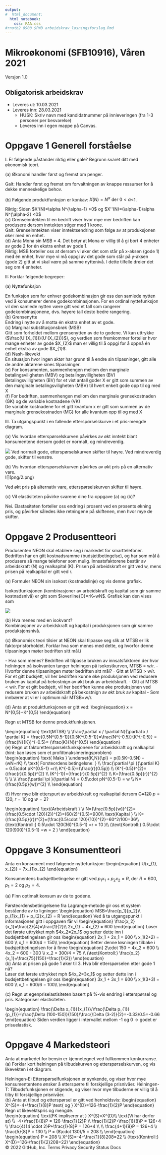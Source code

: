 ```yaml
---
output:
#  html_document:
  html_notebook:
    css: PAA.css
#rnotb2 8900 $PWD arbeidskrav_losningsforslag.Rmd
---
```


# Mikroøkonomi (SFB10916), Våren 2021
Versjon 1.0

## Obligatorisk arbeidskrav

- Leveres ut: 10.03.2021
- Leveres inn: 28.03.2021
  - HUSK: Skriv navn med kandidatnummer på innleveringen (fra 1-3 personer per besvarelse)
  - Leveres inn i egen mappe på Canvas. 

# Oppgave 1 Generell forståelse
I. Er følgende påstander riktig eller gale? Begrunn svaret ditt med økonomisk teori. 

(a) Økonomi handler først og fremst om penger.
<div class="losning">
Galt: Handler først og fremst om forvaltningen av knappe ressurser for å dekke menneskelige behov. 
</div>

(b) Følgende produktfunksjon er konkav: $X(N)=N^{\alpha} \text{ der } 0<\alpha$<1.
<div class="losning">
Riktig: Siden $X'(N)=\alpha N^{\alpha-1} >0$ og $X''(N)=(\alpha-1)\alpha N^{\alpha-2} <0$ 
</div>
(c) Grenseinntekten til en bedrift viser hvor mye mer bedriften kan produsere dersom inntekten stiger med 1 krone.
<div class="losning">
Galt: Grenseinntekten viser inntektsendring som følge av at produksjonen øker med én enhet.
</div>
(d) Anta Mona sin MSB = 4. Det betyr at Mona er villig til å gi bort 4 enheter av gode 2 for én ekstra enhet av gode 1.
<div class="losning">
Riktig: MSB forteller oss at dersom vi øker det som står på x-aksen (gode 1) med én enhet, hvor mye vi må oppgi av det gode  som står på y-aksen (gode 2) gitt at vi skal være på samme nyttenivå. I dette tilfelle dreier det seg om 4 enheter.
</div>

II: Forklar følgende begreper: 

(a) Nyttefunksjon
<div class="losning">
En funksjon som for enhver godekombinasjon gir oss den samlede nytten ved å konsumerer denne godekombinasjonen. For en ordinal nyttefunksjon vil den samlede nytten være gitt ved et tall som rangerer godekombinasjonene, dvs. høyere tall desto bedre rangering.
</div>
(b) Grensenytte
<div class="losning">
Endring i nytte av å motta én ekstra enhet av et gode.
</div>
(c) Marginal substitusjonsbrøk (MSB)
<div class="losning">
Gitt som forholdet mellom grensenytten av de to godene. Vi kan uttrykke ($\frac{U'(X_{1})}{U'(X_{2})}$), og verdien som fremkommer forteller hvor mange enheter av gode $X_{2}$ man er villig til å oppgi for å oppnå én enhet ekstra av gode $X_{1}$.
</div>
(d) Nash-likevekt
<div class="losning">
En situasjon hvor ingen aktør har grunn til å endre sin tilpasninger, gitt alle de andre aktørene sines tilpasninger.
</div>
(e) For konsumenten, sammenhengen mellom den marginale betalingsviligheten (MBV) og betalingsvilligheten (BV)
<div class="losning">
Betalingsvilligheten (BV) for et vist antall goder X er gitt som summen av den marginale betalingsviligheten (MBV)
til hvert enkelt gode opp til og med X
</div>
(f) For bedriften, sammenhengen mellom den marginale grensekostnaden (GK) og de variable kostnadene (VK)
<div class="losning">
De variable kostnadene for et gitt kvantum x er gitt som summen av de marginale grensekostnaden (MG) for alle kvantum opp til og med X
</div>

III. Ta utgangspunkt i en fallende etterspørselskurve i et pris-mengde diagram.

(a) Vis hvordan etterspørselskurven påvirkes av økt inntekt blant konsumentene dersom
godet er normalt, og mindreverdig.

![](png/1.png)
Ved normalt gode, etterspørselskurven skifter til høyre. Ved mindreverdig gode, skifter til venstre.
<div class="losning">
</div>
(b) Vis hvordan etterspørselskurven påvirkes av økt pris på en alternativ vare.

<div class="losning">
![](png/2.png)

Ved økt pris på alternativ vare, etterspørselskurven skifter til høyre. 

</div>

(c) Vil elastisiteten påvirke svarene dine fra oppgave (a) og (b)?
<div class="losning">
Nei.  Elastasiteten forteller oss endring i prosent ved en prosents økning pris, og påvirker således ikke retningene på skiftenen, men hvor mye de skifter.
</div>

# Oppgave 2 Produsentteori

Produsenten NEON skal etablere seg i markedet for smarttelefoner. Bedriften har en gitt
kostnadsramme (budsjettbetingelse), og har som mål å produsere så mange telefoner som
mulig. Innsatsfaktorene består av arbeidskraft (N) og realkapital (K). Prisen på arbeidskraft er
gitt ved w, mens prisen på realkapital er gitt ved r.

(a) Formuler NEON sin isokost (kostnadslinje) og vis denne grafisk.
<div class="losning">
Isokostfunksjonen (kombinasjoner av arbeidskraft og kapital som gir samme kostnadsnivå) 
er gitt som $\overline{C}=rK+wN$. Grafisk kan den vises som

![](png/3.png)

</div>
(b) Hva menes med en isokvant?
<div class="losning">
Kombinasjoner av arbeidskraft og kapital i produksjonen som gir samme produksjonsnivå.
</div>

(c) Økonomisk teori tilsier at NEON skal tilpasse seg slik at MTSB er lik
faktorprisforholdet. Forklar hva som menes med dette, og hvorfor denne tilpasningen
møter bedriften sitt mål.i

<div class="losning">
- Hva som menes? Bedriften vil tilpasse bruken av innsatsfaktoren der hvor helningen på isokvanten tanger helningen
på isokostkurven, MTSB = w/r.
- Hvorfor denne tilpasningen møter bedriften sitt mål?
  - Gitt at MTSB > w/r. For et gitt budsjett, vil her bedriften kunne øke produksjonen ved redusere bruken av kapital på bekostnign av økt bruk av arbeidskraft.
  - Gitt at MTSB < w/r. For et gitt budsjett, vil her bedriften kunne øke produksjonen ved redusere bruken av arbeidskraft på bekostnign av økt bruk av kapital
  - Som innbærer at vi er i optimum når MTSB=w/r.   
</div>

(d) Anta at produktfunksjonen er gitt ved:
\begin{equation}
x = N^{0,5}+K^{0,5}
\end{equation}


Regn ut MTSB for denne produktfunksjonen.
<div class="losning">
\begin{equation}
\text{MTSB} \\
\frac{\partial x / \partial N}{\partial x / \partial K} = \frac{0.5N^{0.5-1}}{0.5K^{0.5-1}}=\frac{N^{-0.5}}{K^{-0.5}} =
(\frac{N}{K})^{-0.5}= (\frac{K}{N})^{0.5}
\end{equation}
</div>
(e) Regn ut faktoretterspørselsfunksjonene for arbeidskraft og realkapital (hint: kan løses som et profittmaksimeringsproblem)
<div class="losning">
\begin{equation}
\text{ Maks } \underset{K,N}{\pi} = p(0.5K+0.5N) - (wN+rK) \\
\text{ Forsteordens betingelsne: }  \\
\frac{\partial \pi }{\partial K} =  0.5\cdot pK^{0.5-1} =r\\
K^{-0.5}=(\frac{r}{0.5p}) \\
(K^{-0.5})^{2}=(\frac{r}{0.5p})^{2} \\
(K^{-1})=(\frac{r}{0.5p})^{2} \\
K=(\frac{0.5p}{r})^{2} \\
\\
\\
\frac{\partial \pi }{\partial N} = 0.5\cdot pN^{0.5-1} = w \\
N=(\frac{0.5p}{w})^{2} \\
\end{equation}

</div>

(f) Hvor mye blir etterspurt av arbeidskraft og realkapital dersom ~~C=120~~
$p=120$, $r=10$ og $w=2$?
<div class="losning">
\begin{equation}
\text{Arbeidskraft } \\
N=(\frac{0.5p}{w})^{2}=(\frac{0.5\cdot 120}{2})^{2}=(60/2)^{0.5}=900\\
\text{Kapital } \\
K=(\frac{0.5p}{r})^{2}=(\frac{0.5\cdot 120}{10})^{2}=60^2/100=36\\
(\text{Kontroll:} 0.5\cdot 120(36)^{0.5-1} =r = 10 )\\
(\text{Kontroll:} 0.5\cdot 120(900)^{0.5-1} =w = 2 )
\end{equation}
</div>



# Oppgave 3 Konsumentteori
Anta en konsument med følgende nyttefunksjon:
\begin{equation}
U(x_{1}, x_{2}) = 7x_{1}x_{2}
\end{equation}

Konsumentens budsjettbetingelse er gitt ved $p_{1}x_{1} + p_{2}x_{2} = R$, der $R = 600$,
$p_{1} = 2$ og $p_{2} = 4$.

(a) Finn optimalt konsum av de to godene.
<div class="losning">
Førsteordensbetinigelsene fra Lagrange-metode gir oss et system bestående av to ligninger:
\begin{equation}
MSB=\frac{p_1}{p_2}\\
p_{1}x_{1} + p_{2}x_{2} = R
\end{equation}
Ved å ta utgangspunkt i informasjonen gitt i oppgaven får vi
\begin{equation}
\frac{x_2}{x_1}=\frac{2}{4}=\frac{1}{2}\\
2x_{1} + 4x_{2} = 600
\end{equation}
Løser det første uttrykket mph $4x_2=2x_1$ og setter dette inn i budsjettbetingelsen gir oss
\begin{equation}
2x_1 + 2x_1 = 600 \\
x_1(2+2) = 600 \\
x_1 = 600/4 =  150\\
\end{equation}
Setter denne løsningen tilbake i budsjettbetingelsen for å finne
\begin{equation}
2\cdot 150 + 4x_2 = 600 \\
4x_2 = 600 - 300 \\
x_2 = 300/4 = 75 \\
(\text{Kontroll:} \frac{x_2}{x_1}=\frac{75}{150}=\frac{1}{2})
\end{equation}
</div>
(b) Anta at prisen på gode 1 øker til 3. Hva blir etterspørselen etter gode 1 nå?
<div class="losning">
Løser det første uttrykket mph $4x_2=3x_1$ og setter dette inn i budsjettbetingelsen gir oss
\begin{equation}
3x_1 + 3x_1 = 600 \\
x_1(3+3) = 600 \\
x_1 = 600/6 =  100\\
\end{equation}
</div>

(c) Regn ut egenpriselastisiteten basert på %-vis endring i etterspørsel og pris. Kategoriser elastisiteten.

<div class="losning">

\begin{equation}
\frac{\Delta x_{1}}{x_{1}}/\frac{\Delta p_{1}}{p_{1}}=\frac{\Delta (100-150)}{150}/\frac{\Delta (3-2)}{2}=-0.33/0.5=-0.66
\end{equation}
Siden verdien ligger i intervallet mellom -1 og 0 $\rightarrow$ godet er prisuelastisk.
</div>

# Oppgave 4 Markedsteori
Anta at markedet for bensin er kjennetegnet ved fullkommen konkurranse.
(a) Forklar kort helningen på tilbudskurven og etterspørselskurven, og vis likevekten i et
diagram.
<div class="losning">
Helningen-E: Etterspørselfunksjonen er synkende, og viser hvor mye konsumententene ønsker å etterspørre til forskjellige prisnivåer.
Helningen-T: Tilbudsfunksjonen er stigende, og viser hvor mye tilbuderne er villig til å tilby til forskjellige prisnivåer. 
</div>
(b) Anta at tilbud og etterspørsel er gitt ved henholdsvis:
\begin{equation}
X^{S}=-4+\frac{1}{8}P \text{ og } X^{D}=126-\frac{1}{2}P
\end{equation}
Regn ut likevektspris og mengde.
<div class="losning">
\begin{equation}
\text{FK impliserer at }
X^{S}=X^{D}\\
\text{Vi har derfor at} \\
-4+\frac{1}{8}P = 126-\frac{1}{2}P  \\
\frac{1}{2}P+\frac{1}{8}P = 126+4  \\
\frac{4}{4 \cdot 2}P+\frac{1}{8}P = 126+4  \\
\\
\frac{4+1}{8}P = 126+4  \\
\frac{5}{8}P = 130  \\
P = (8\cdot 130)/5 = 208  \\
\end{equation}
\begin{equation}
P = 208  \\
X^{S}=-4+\frac{1}{8}208=22 \\
(\text{Kontroll:} 
X^{D}=126-\frac{1}{2}208=22)
\end{equation}
</div>
© 2022 GitHub, Inc.
Terms
Privacy
Security
Status
Docs

  
